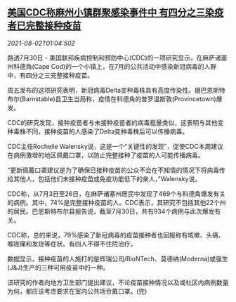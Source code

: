 <!--1627870212000-->
[美国CDC称麻州小镇群聚感染事件中 有四分之三染疫者已完整接种疫苗](https://cn.reuters.com/article/usa-covid10-cdc-0730-fri-idCNKBS2F3027)
------

<div><i>2021-08-02T01:04:50Z</i></div><p>路透7月30日 - 美国联邦疾病控制和预防中心(CDC)的一项研究显示，在麻萨诸塞州科德角(Cape Cod)的一个小镇上，在7月的公共活动中感染新冠病毒的人群中，有四分之三完整接种疫苗。</p><p>周五发布的这项研究表明，新冠病毒Delta变种毒株具有高度传染性。据巴恩斯特布尔(Barnstable)县卫生当局称，疫情在科德角的普罗温斯敦(Provincetown)爆发。</p><p>CDC的研究发现，接种疫苗者与未接种疫苗者的病毒载量类似，这表明与其他变种毒株不同，接种疫苗的人感染了Delta变种毒株后可以传播病毒。</p><p>CDC主任Rochelle Walensky说，这是一个“关键性的发现”，促使CDC本周建议在病例激增的地区佩戴口罩，以防止完整接种了疫苗的人可能传播病毒。</p><p>“更新佩戴口罩建议是为了确保已接种疫苗的公众不会在不知情的情况下将病毒传给其他人，包括他们未接种疫苗或免疫功能低下的亲人，”Walensky说。</p><p>CDC称，从7月3日至26日，在麻萨诸塞州居民中发现了469个与科德角爆发有关的病例。其中，74%是完整接种疫苗的人。CDC表示，其研究不包括其他22个州的居民。巴恩斯特布尔县报告说，截至7月30日，共有934个病例与此次爆发有关。</p><p>CDC称，总的来说，79%感染了新冠病毒的疫苗接种者也回报称有咳嗽、头痛、喉咙痛和发烧等症状。有四人不得不住院治疗。</p><p>数据显示，接种疫苗的人施打的是辉瑞公司/BioNTech、莫德纳(Moderna)或强生(J&amp;J)生产的三种可用疫苗中的一种。</p><p>该研究的作者向地方卫生部门提出建议，不论疫苗接种情况以及或社区内病例数量为何，都应该考虑要求在室内公共场合戴口罩。(完)</p>
